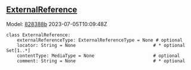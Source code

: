 ## [ExternalReference](https://github.com/spdx/spdx-3-model/blob/main/model/Core/Classes/ExternalReference.md)
Model: [828388b](https://github.com/spdx/spdx-3-model/commit/828388b98c2374f1af6b760ab87fee0d4a11e3f4) 2023-07-05T10:09:48Z
```
class ExternalReference:
    externalReferenceType: ExternalReferenceType = None # optional 
    locator: String = None                             # * optional Set[1..*]
    contentType: MediaType = None                      # optional 
    comment: String = None                             # * optional 
```
